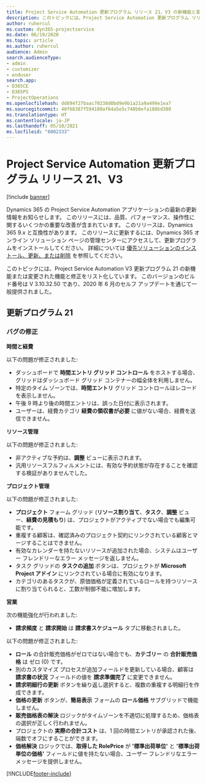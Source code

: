 ```yaml
---
title: Project Service Automation 更新プログラム リリース 21、V3 の新機能と変更点
description: このトピックには、Project Service Automation 更新プログラム リリース 21、V3 で利用可能な機能と修正をリスト化しています。
author: ruhercul
ms.custom: dyn365-projectservice
ms.date: 06/19/2020
ms.topic: article
ms.author: ruhercul
audience: Admin
search.audienceType:
- admin
- customizer
- enduser
search.app:
- D365CE
- D365PS
- ProjectOperations
ms.openlocfilehash: dd894f27baac70238d0bd9e9b1a21a9a499e1ea7
ms.sourcegitcommit: 40f68387f594180af64a5e5c748b6efa188bd300
ms.translationtype: HT
ms.contentlocale: ja-JP
ms.lasthandoff: 05/10/2021
ms.locfileid: "6002333"
---
```

# <a name="project-service-automation-update-release-21-v3"></a>Project Service Automation 更新プログラム リリース 21、V3

[!include [banner](../includes/psa-now-project-operations.md)]

Dynamics 365 の Project Service Automation アプリケーションの最新の更新情報をお知らせします。 このリリースには、品質、パフォーマンス、操作性に関するいくつかの重要な改善が含まれています。 このリリースは、Dynamics 365 9.x と互換性があります。 このリリースに更新するには、Dynamics 365 オンライン ソリューション ページの管理センターにアクセスして、更新プログラムをインストールしてください。 詳細については [優先ソリューションのインストール、更新、または削除](/power-platform/admin/install-remove-preferred-solution) を参照してください。

このトピックには、Project Service Automation V3 更新プログラム 21 の新機能または変更された機能と修正をリスト化しています。 このバージョンのビルド番号は V 3.10.32.50 であり、2020 年 6 月のセルフ アップデートを通じて一般提供されました。

## <a name="update-release-21"></a>更新プログラム 21

### <a name="bug-fixes"></a>バグの修正

**時間と経費**

以下の問題が修正されました:

- ダッシュボードで **時間エントリ グリッド コントロール** をホストする場合、グリッドはダッシュボード グリッド コンテナーの幅全体を利用しません。
- 特定のタイム ゾーンでは、**時間エントリ** グリッド コントロールはレコードを表示しません。
- 午後 9 時より後の時間エントリは、誤った日付に表示されます。
- ユーザーは、経費カテゴリ **経費の領収書が必要** に値がない場合、経費を送信できません。

**リソース管理**

以下の問題が修正されました:

- 非アクティブな予約は、**調整** ビューに表示されます。
- 汎用リソースフルフィルメントには、有効な予約状態が存在することを確認する検証がありませんでした。

**プロジェクト管理**

以下の問題が修正されました:

- **プロジェクト** フォーム グリッド (**リソース割り当て**、**タスク**、**調整** ビュー、**経費の見積もり**) は、プロジェクトがアクティブでない場合でも編集可能です。
- 重複する顧客は、確認済みのプロジェクト契約にリンクされている顧客とマージすることはできません。
- 有効なカレンダーを持たないリソースが追加された場合、システムはユーザー フレンドリーなエラー メッセージを返しません。
- タスク グリッドの **タスクの追加** ボタンは、プロジェクトが **Microsoft Project アドイン** にリンクされている場合に有効になります。
- カテゴリのあるタスクが、原価価格が定義されているロールを持つリソースに割り当てられると、工数が制御不能に増加します。

**営業**

次の機能強化が行われました:

- **請求頻度** と **請求開始** は **請求書スケジュール** タブに移動されました。

以下の問題が修正されました:

- **ロール** の合計販売価格がゼロではない場合でも、**カテゴリー** の **合計販売価格** は ゼロ (0) です。
- 別のカスタマイズ プロセスが追加フィールドを更新している場合、顧客は **請求書の状況** フィールドの値を **請求準備完了** に変更できません。
- **請求明細行の更新** ボタンを繰り返し選択すると、複数の重複する明細行を作成できます。
- **価格の更新** ボタンが、**簡易表示** フォームの **ロール価格** サブグリッドで機能しません。
- **販売価格表の解決** ロジックがタイムゾーンを不適切に処理するため、価格表の選択が正しく行われません。
- プロジェクトの **実際の合計コスト** は、1 回の時間エントリが承認された後、端数でオフにすることができます。
- **価格解決** ロジックでは、**取得した RolePrice** が **'標準出荷単位'** と **'標準出荷単位の価格'** フィールドに値を持たない場合、ユーザー フレンドリなエラー メッセージを提供しません。


[!INCLUDE[footer-include](../includes/footer-banner.md)]